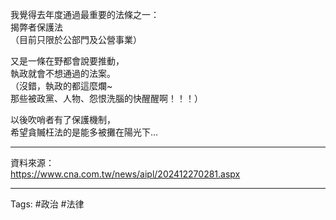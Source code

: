 我覺得去年度通過最重要的法條之一：  
揭弊者保護法  
（目前只限於公部門及公營事業）

又是一條在野都會說要推動，  
執政就會不想通過的法案。  
（沒錯，執政的都這麼爛~  
那些被政黨、人物、怨恨洗腦的快醒醒啊！！！）

以後吹哨者有了保護機制，  
希望貪贓枉法的是能多被攤在陽光下...

---

資料來源：  
<https://www.cna.com.tw/news/aipl/202412270281.aspx>

---

Tags: #政治 #法律